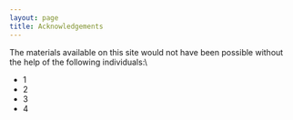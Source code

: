 ```yaml
---
layout: page
title: Acknowledgements
---
```


The materials available on this site would not have been possible without the help of the following individuals:\
* 1
* 2
* 3
* 4
